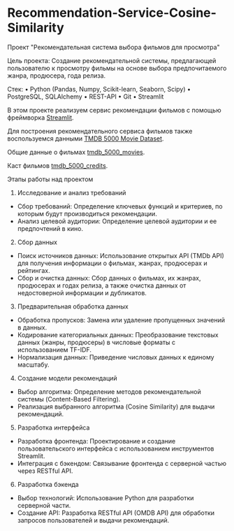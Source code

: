 # Recommendation-Service-Cosine-Similarity

Проект "Рекомендательная система выбора фильмов для просмотра"

Цель проекта:
Создание рекомендательной системы, предлагающей пользователю к просмотру фильмы на основе выбора предпочитаемого жанра, продюсера, года релиза.

Стек:
• Python (Pandas, Numpy, Scikit-learn, Seaborn, Scipy)
• PostgreSQL, SQLAlchemy
• REST-API
• Git
• Streamlit

В этом проекте реализуем сервис рекомендации фильмов с помощью фреймворка [Streamlit](https://streamlit.io/).

Для построения рекомендательного сервиса фильмов также воспользуемся данными 
[TMDB 5000 Movie Dataset](https://www.kaggle.com/datasets/tmdb/tmdb-movie-metadata).

Общие данные о фильмах [tmdb_5000_movies](https://files.sberdisk.ru/s/te4QbzdxKgsFQXA).

Каст фильмов [tmdb_5000_credits](https://files.sberdisk.ru/s/H9oRuXQt5mFz3T9).

Этапы работы над проектом
1. Исследование и анализ требований
- Сбор требований: Определение ключевых функций и критериев, по которым будут производиться рекомендации.
- Анализ целевой аудитории: Определение целевой аудитории и ее предпочтений в кино.

2. Сбор данных
- Поиск источников данных: Использование открытых API (TMDb API) для получения информации о фильмах, жанрах, продюсерах и рейтингах.
- Сбор и очистка данных: Сбор данных о фильмах, их жанрах, продюсерах и годах релиза, а также очистка данных от недостоверной информации и дубликатов.

3. Предварительная обработка данных
- Обработка пропусков: Замена или удаление пропущенных значений в данных.
- Кодирование категориальных данных: Преобразование текстовых данных (жанры, продюсеры) в числовые форматы с использованием TF-IDF.
- Нормализация данных: Приведение числовых данных к единому масштабу.

4. Создание модели рекомендаций
- Выбор алгоритма: Определение методов рекомендательной системы (Content-Based Filtering).
- Реализация выбранного алгоритма (Cosine Similarity) для выдачи рекомендаций.

5. Разработка интерфейса
- Разработка фронтенда: Проектирование и создание пользовательского интерфейса с использованием инструментов Streamlit.
- Интеграция с бэкендом: Связывание фронтенда с серверной частью через RESTful API.

6. Разработка бэкенда
- Выбор технологий: Использование Python для разработки серверной части.
- Создание API: Разработка RESTful API (OMDB API) для обработки запросов пользователей и выдачи рекомендаций.
